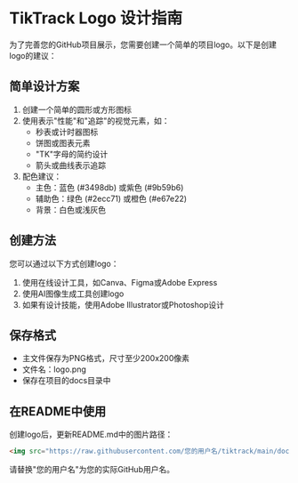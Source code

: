 # TikTrack Logo 设计指南

为了完善您的GitHub项目展示，您需要创建一个简单的项目logo。以下是创建logo的建议：

## 简单设计方案

1. 创建一个简单的圆形或方形图标
2. 使用表示"性能"和"追踪"的视觉元素，如：
   - 秒表或计时器图标
   - 饼图或图表元素
   - "TK"字母的简约设计
   - 箭头或曲线表示追踪
3. 配色建议：
   - 主色：蓝色 (#3498db) 或紫色 (#9b59b6)
   - 辅助色：绿色 (#2ecc71) 或橙色 (#e67e22)
   - 背景：白色或浅灰色

## 创建方法

您可以通过以下方式创建logo：

1. 使用在线设计工具，如Canva、Figma或Adobe Express
2. 使用AI图像生成工具创建logo
3. 如果有设计技能，使用Adobe Illustrator或Photoshop设计

## 保存格式

- 主文件保存为PNG格式，尺寸至少200x200像素
- 文件名：logo.png
- 保存在项目的docs目录中

## 在README中使用

创建logo后，更新README.md中的图片路径：

```html
<img src="https://raw.githubusercontent.com/您的用户名/tiktrack/main/docs/logo.png" alt="TikTrack Logo" width="200"/>
```

请替换"您的用户名"为您的实际GitHub用户名。 